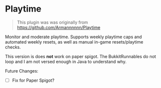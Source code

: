 # Playtime

> This plugin was was originally from https://github.com/Armannnnnn/Playtime

Monitor and moderate playtime. Supports weekly playtime caps and automated weekly resets, as well as manual in-game resets/playtime checks.

This version is does **not** work on paper spigot. The BukkitRunnables do not loop and I am not versed enough in Java to understand why.
  
Future Changes:
  - [ ] Fix for Paper Spigot?
